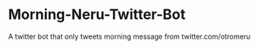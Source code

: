 # Morning-Neru-Twitter-Bot
A twitter bot that only tweets morning message from twitter.com/otromeru

